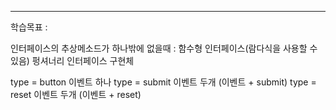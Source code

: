 <hr>

학습목표 : 




인터페이스의 추상메소드가 하나밖에 없을때 : 함수형 인터페이스(람다식을 사용할 수 있음)
펑셔너리 인터페이스 구현체


type = button 이벤트 하나
type = submit 이벤트 두개 (이벤트 + submit)
type = reset 이벤트 두개 (이벤트 + reset)